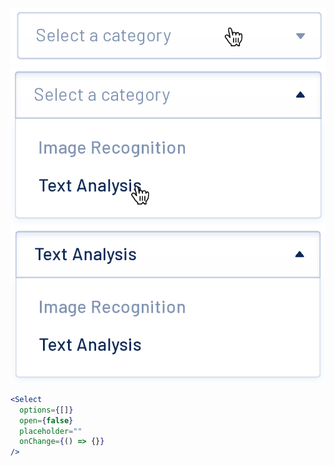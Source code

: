 <div class="references">
  <div class="reference">
    <a href="public/images/components/Select/1.png">
      <img src="public/images/components/Select/1.png" alt="Select 1" />
    </a>
  </div>
  <div class="reference">
    <a href="public/images/components/Select/2.png">
      <img src="public/images/components/Select/2.png" alt="Select 2" />
    </a>
  </div>
  <div class="reference">
    <a href="public/images/components/Select/3.png">
      <img src="public/images/components/Select/3.png" alt="Select 3" />
    </a>
  </div>
</div>

```jsx
<Select
  options={[]}
  open={false}
  placeholder=""
  onChange={() => {}}
/>
```
